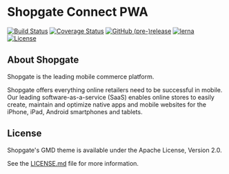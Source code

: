 # Shopgate Connect PWA

[![Build Status](https://travis-ci.org/shopgate/pwa.svg?branch=develop)](https://travis-ci.org/shopgate/pwa)
[![Coverage Status](https://coveralls.io/repos/github/shopgate/pwa/badge.svg?branch=develop)](https://coveralls.io/github/shopgate/pwa?branch=develop)
[![GitHub (pre-)release](https://img.shields.io/github/release/shopgate/pwa/all.svg)](https://github.com/shopgate/pwa/releases)
[![lerna](https://img.shields.io/badge/maintained%20with-lerna-cc00ff.svg)](https://lernajs.io/)
[![License](https://img.shields.io/badge/License-Apache%202.0-blue.svg)](https://opensource.org/licenses/Apache-2.0)

## About Shopgate

Shopgate is the leading mobile commerce platform.

Shopgate offers everything online retailers need to be successful in mobile. Our leading
software-as-a-service (SaaS) enables online stores to easily create, maintain and optimize
native apps and mobile websites for the iPhone, iPad, Android smartphones and tablets.

## License

Shopgate's GMD theme is available under the Apache License, Version 2.0.

See the [LICENSE.md](./LICENSE.md) file for more information.
